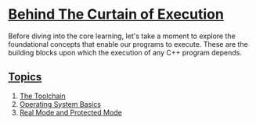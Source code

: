 # [Behind The Curtain of Execution](#Behind-the-curtain-of-execution)
Before diving into the core learning, let's take a moment to explore the foundational concepts that enable our programs to execute. These are the building blocks upon which the execution of any C++ program depends.

## [Topics](#topics)

1. [The Toolchain](https://github.com/ingaleshubhankar/CPP-HANDBOOK/blob/main/Behind%20the%20Curtain%20of%20Execution/The%20Toolchain.md)
2. [Operating System Basics](https://github.com/ingaleshubhankar/CPP-HANDBOOK/blob/main/Behind%20the%20Curtain%20of%20Execution/Operating%20System%20Basics.md#operating-system-basics)
3. [Real Mode and Protected Mode](https://github.com/ingaleshubhankar/CPP-HANDBOOK/blob/main/Behind%20the%20Curtain%20of%20Execution/Real%20Mode%20and%20Protected%20Mode.md)
